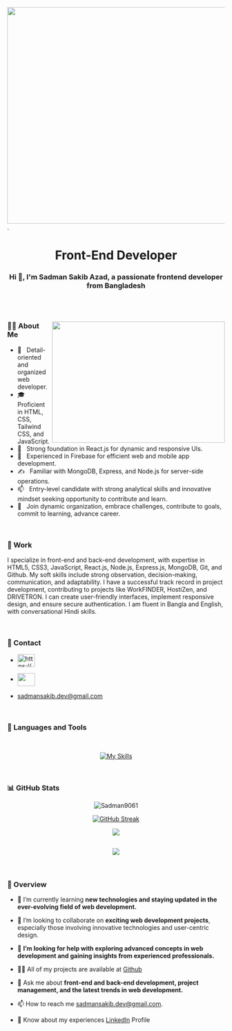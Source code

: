 



<img align="right" width="1000" height="500" src="https://img.freepik.com/free-vector/laptop-with-program-code-isometric-icon-software-development-programming-applications-dark-neon_39422-971.jpg?w=740&t=st=1702125711~exp=1702126311~hmac=457717932219947323a4eb98f22bb343ef294aaa82f7fa601b13608e4026a67c" alt="" />

<p>.</p>


<h1 align="center">Front-End Developer</h1>

<h3 align="center">Hi 👋, I'm Sadman Sakib Azad, a passionate frontend developer from Bangladesh</h3>


<br/>




<br/>



<div>
  
<div align="left">
<a ><img align="right" width="400" height="280" src="https://img.freepik.com/free-vector/hand-drawn-web-developers_23-2148819604.jpg?w=740&t=st=1702125931~exp=1702126531~hmac=48063833e5fac2644c0e76ef571fd1c588aec2ded0d996cc7de6954913b4a8b6" alt="" /></a>
</div>
  
<div align="left"> 
  <h3> 👱‍♂️ About Me </h3>

  - 🤔 &nbsp; Detail-oriented and organized web developer.
  - 🎓 &nbsp; Proficient in HTML, CSS, Tailwind CSS, and JavaScript.
  - 💼 &nbsp; Strong foundation in React.js for dynamic and responsive UIs.
  - 🌱 &nbsp; Experienced in Firebase for efficient web and mobile app development.
  - ✍️ &nbsp; Familiar with MongoDB, Express, and Node.js for server-side operations.
  - 📫 &nbsp; Entry-level candidate with strong analytical skills and innovative mindset seeking opportunity to contribute and learn.
  - 💞️ &nbsp; Join  dynamic organization, embrace challenges, contribute to goals, commit to learning,  advance career.
  
</div> 
</div>


<br/>


  <h3> 🏢 Work </h3>

<p>
  I specialize in front-end and back-end development, with expertise in HTML5, CSS3, JavaScript, React.js, Node.js, Express.js, MongoDB, Git, and Github. My soft skills include strong observation, decision-making, communication, and adaptability. I have a successful track record in project development, contributing to projects like WorkFINDER, HostiZen, and DRIVETRON. I can create user-friendly interfaces, implement responsive design, and ensure secure authentication. I am fluent in Bangla and English, with conversational Hindi skills.
</p>



<br/>



  <h3> 📱 Contact </h3>



-  <a href="https://linkedin.com/in/https://www.linkedin.com/in/sadman-sakib-azad-50952718b/" target="blank"><img align="center" src="https://raw.githubusercontent.com/rahuldkjain/github-profile-readme-generator/master/src/images/icons/Social/linked-in-alt.svg" alt="https://www.linkedin.com/in/sadman-sakib-azad-50952718b/" height="30" width="40" /></a>


-  <a href="mailto:sadmansakib.dev@gmail.com" target="blank"><img align="center" src="https://previews.123rf.com/images/theerakit/theerakit1807/theerakit180700003/103999650-outline-email-icon-in-trendy-flat-style-on-white-background-outline-email-symbol-for-your-web-site.jpg" height="30" width="40" /></a>


- sadmansakib.dev@gmail.com




<br/>





  <h3> 🔧 Languages and Tools  </h3>

   
<br/>

<div align="center">

<p align="center"> 

[![My Skills](https://skillicons.dev/icons?i=js,html,css,react,firebase,figma,mongodb,express,nodejs,git,github,vscode,tailwind,bootstrap)](https://skillicons.dev)

</p>
  
</div>





<br/>



<div>
  <h3> 📊 GitHub Stats </h3> 
<div align="center"> 
 

  <p align="center"> <img src="https://komarev.com/ghpvc/?username=sadman9061&label=Profile%20views&color=0e75b6&style=flat" alt="Sadman9061" /> </p>


<a align="center" href="https://git.io/streak-stats"><img src="https://github-readme-streak-stats.herokuapp.com?user=Sadman9061&theme=dark" alt="GitHub Streak" /></a> 
  
</div> 
<div align="center">



![](http://github-profile-summary-cards.vercel.app/api/cards/stats?username=Sadman9061&theme=dark)

![](https://github-readme-stats.vercel.app/api/top-langs/?username=Sadman9061&theme=dark&hide_border=false&include_all_commits=false&count_private=false&layout=compact)
---
<!-- Proudly created with GPRM ( https://gprm.itsvg.in ) -->


</div>
  

</div>






<br/>



  <h3>👀 Overview </h3>



- 🌱 I’m currently learning **new technologies and staying updated in the ever-evolving field of web development.**

- 👯 I’m looking to collaborate on **exciting web development projects**, especially those involving innovative technologies and user-centric design.

- 🤝 **I’m looking for help with exploring advanced concepts in web development and gaining insights from experienced professionals.**

- 👨‍💻 All of my projects are available at <a href="https://github.com/Sadman9061/" target="blank" >Github</a>

- 💬 Ask me about **front-end and back-end development, project management, and the latest trends in web development.**

- 📫 How to reach me sadmansakib.dev@gmail.com.

- 📄 Know about my experiences <a href="https://linkedin.com/in/https://www.linkedin.com/in/sadman-sakib-azad-50952718b/" target="blank" >LinkedIn</a> Profile












